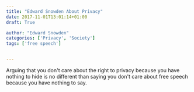 ```yaml
---
title: "Edward Snowden About Privacy"
date: 2017-11-01T13:01:14+01:00
draft: True

author: "Edward Snowden"
categories: ['Privacy', 'Society']
tags: ['free speech']


---
```

Arguing that you don't care about the right to privacy because you have nothing to hide is no different than saying you don't care about free speech because you have nothing to say.
